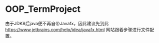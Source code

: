 # OOP_TermProject

由于JDK8后java便不再自带Javafx，因此建议先到此 https://www.jetbrains.com/help/idea/javafx.html 网站跟着步骤进行文件配置。

